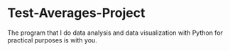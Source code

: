 # Test-Averages-Project
The program that I do data analysis and data visualization with Python for practical purposes is with you.
